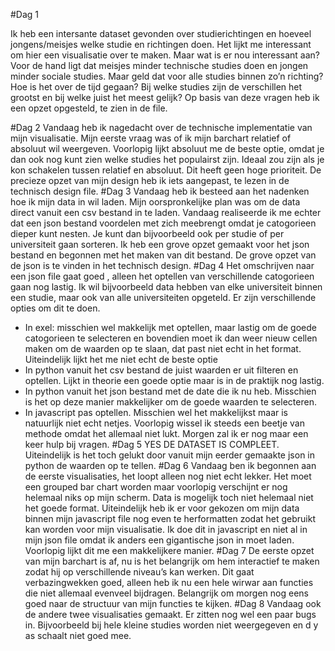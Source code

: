 #Dag 1

Ik heb een intersante dataset gevonden over studierichtingen en hoeveel jongens/meisjes welke studie en richtingen doen. Het lijkt me interessant om hier een visualisatie over te maken. Maar wat is er nou interessant aan? Voor de hand ligt dat meisjes minder technische studies doen en jongen minder sociale studies. Maar geld dat voor alle studies binnen zo’n richting? Hoe is het over de tijd gegaan? Bij welke studies zijn de verschillen het grootst en bij welke juist het meest gelijk? 
Op basis van deze vragen heb ik een opzet opgesteld, te zien in de file.

#Dag 2
Vandaag heb ik nagedacht over de technische implementatie van mijn visualisatie. Mijn eerste vraag was of ik mijn barchart relatief of absoluut wil weergeven. Voorlopig lijkt absoluut me de beste optie, omdat je dan ook nog kunt zien welke studies het populairst zijn. Ideaal zou zijn als je kon schakelen tussen relatief en absoluut. Dit heeft geen hoge prioriteit. De precieze opzet van mijn design heb ik iets aangepast, te lezen in de technisch design file.
#Dag 3
Vandaag heb ik besteed aan het nadenken hoe ik mijn data in wil laden. Mijn oorspronkelijke plan was om de data direct vanuit een csv bestand in te laden. Vandaag realiseerde ik me echter dat een json bestand voordelen met zich meebrengt omdat je catogorieen dieper kunt nesten. Je kunt dan bijvoorbeeld ook per studie of per universiteit gaan sorteren. Ik heb een grove opzet gemaakt voor het json bestand en begonnen met het maken van dit bestand. De grove opzet van de json is te vinden in het technisch design.
#Dag 4
Het omschrijven naar een json file gaat goed , alleen het optellen van verschillende catogorieen gaan nog lastig. Ik wil bijvoorbeeld data hebben van elke universiteit binnen een studie, maar ook van alle universiteiten opgeteld. Er zijn verschillende opties om dit te doen.
-	In exel: misschien wel makkelijk met optellen, maar lastig om de goede catogorieen te selecteren en bovendien moet ik dan weer nieuw cellen maken om de waarden op te slaan, dat past niet echt in het format. Uiteindelijk lijkt het me niet echt de beste optie
-	In python vanuit het csv bestand de juist waarden er uit filteren en optellen. Lijkt in theorie een goede optie maar is in de praktijk nog lastig.
-	In python vanuit het json bestand met de date die ik nu heb. Misschien is het op deze manier makkelijker om de goede waarden te selecteren.
-	In javascript pas optellen. Misschien wel het makkelijkst maar is natuurlijk niet echt netjes.
Voorlopig wissel ik steeds een beetje van methode omdat het allemaal niet lukt. Morgen zal ik er nog maar een keer hulp bij vragen.
#Dag 5
YES DE DATASET IS COMPLEET. Uiteindelijk is het toch gelukt door vanuit mijn eerder gemaakte json in python de waarden op te tellen. 
#Dag 6
Vandaag ben ik begonnen aan de eerste visualisaties, het loopt alleen nog niet echt lekker. Het moet een grouped bar chart worden maar voorlopig verschijnt er nog helemaal niks op mijn scherm. Data is mogelijk toch niet helemaal niet het goede format.
Uiteindelijk heb ik er voor gekozen om mijn data binnen mijn javascript file nog even te herformatten zodat het gebruikt kan worden voor mijn visualisatie. Ik doe dit in javascript en niet al in mijn json file omdat ik anders een gigantische json in moet laden. Voorlopig lijkt dit me een makkelijkere manier.
#Dag 7
De eerste opzet van mijn barchart is af, nu is het belangrijk om hem interactief te maken zodat hij op verschillende niveau’s kan werken. Dit gaat verbazingwekken goed, alleen heb ik nu een hele wirwar aan functies die niet allemaal evenveel bijdragen. Belangrijk om morgen nog eens goed naar de structuur van mijn functies te kijken.
#Dag 8
Vandaag ook de andere twee visualisaties gemaakt. Er zitten nog wel een paar bugs in. Bijvoorbeeld bij hele kleine studies worden niet weergegeven en d y as schaalt niet goed mee.
